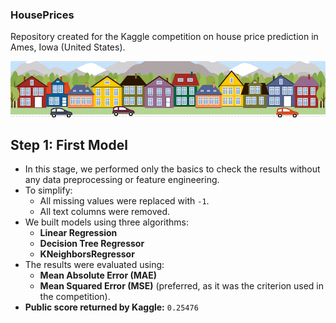 ### HousePrices

Repository created for the Kaggle competition on house price prediction in Ames, Iowa (United States).

![title](images/cover.png)

## Step 1: First Model

- In this stage, we performed only the basics to check the results without any data preprocessing or feature engineering.
- To simplify:
  - All missing values were replaced with `-1`.
  - All text columns were removed.
- We built models using three algorithms:
  - **Linear Regression**
  - **Decision Tree Regressor**
  - **KNeighborsRegressor**
- The results were evaluated using:
  - **Mean Absolute Error (MAE)**
  - **Mean Squared Error (MSE)** (preferred, as it was the criterion used in the competition).
- **Public score returned by Kaggle:** `0.25476`
